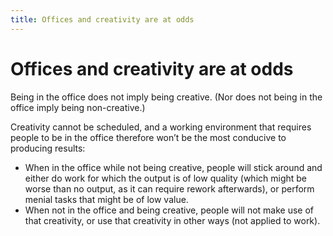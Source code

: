 ```yaml
---
title: Offices and creativity are at odds
---
```


# Offices and creativity are at odds
Being in the office does not imply being creative. (Nor does not being in the office imply being non-creative.)

Creativity cannot be scheduled, and a working environment that requires people to be in the office therefore won’t be the most conducive to producing results:

* When in the office while not being creative, people will stick around and either do work for which the output is of low quality (which might be worse than no output, as it can require rework afterwards), or perform menial tasks that might be of low value.
* When not in the office and being creative, people will not make use of that creativity, or use that creativity in other ways (not applied to work).